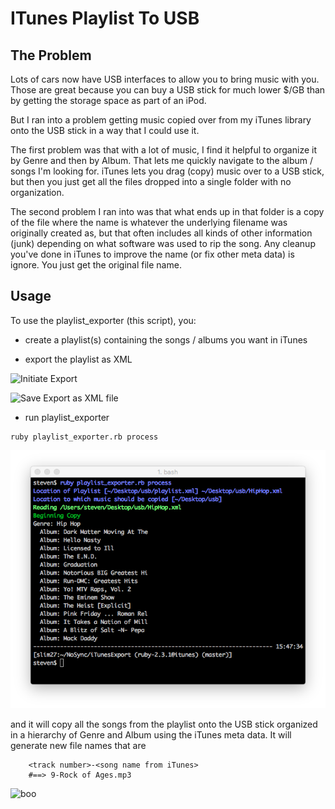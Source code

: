 # ITunes Playlist To USB

## The Problem
Lots of cars now have USB interfaces to allow you to bring music with you. Those are great because you can buy a USB stick for much lower $/GB than by getting the storage space as part of an iPod.

But I ran into a problem getting music copied over from my iTunes library onto the USB stick in a way that I could use it.

The first problem was that with a lot of music, I find it helpful to organize it by Genre and then by Album.  That lets me quickly navigate to the album / songs I'm looking for.  iTunes lets you drag (copy) music over to a USB stick, but then you just get all the files dropped into a single folder with no organization.

The second problem I ran into was that what ends up in that folder is a copy of the file where the name is whatever the underlying filename was originally created as, but that often includes all kinds of other information (junk) depending on what software was used to rip the song. Any cleanup you've done in iTunes to improve the name (or fix other meta data) is ignore.  You just get the original file name.

## Usage
To use the playlist_exporter (this script), you:

* create a playlist(s) containing the songs / albums you want in iTunes

* export the playlist as XML

![Initiate Export](https://github.com/stevenchanin/itunes-playlist-to-usb/raw/master/doc/images/iTunes_export.png)

![Save Export as XML file](https://github.com/stevenchanin/itunes-playlist-to-usb/raw/master/doc/images/iTunes_export_save.png)

* run playlist_exporter

~~~~
ruby playlist_exporter.rb process
~~~~

![Run in Terminal](https://github.com/stevenchanin/itunes-playlist-to-usb/raw/master/doc/images/terminal.png)

and it will copy all the songs from the playlist onto the USB stick organized in a hierarchy of Genre and Album using the iTunes meta data.  It will generate new file names that are

~~~~
	<track number>-<song name from iTunes>
    #==> 9-Rock of Ages.mp3
~~~~
![boo](iTunes_export.png)